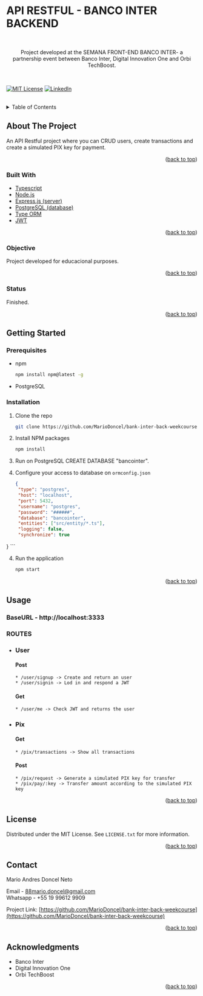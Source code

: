 <!-- TITLE -->
<h1> API RESTFUL - BANCO INTER BACKEND </h1> <br>
<div align="center">

Project developed at the SEMANA FRONT-END BANCO INTER- a partnership event between Banco Inter, Digital Innovation One and Orbi TechBoost.
</div><br>  

<!-- 
[![Contributors][contributors-shield]][contributors-url]
[![Forks][forks-shield]][forks-url]
[![Stargazers][stars-shield]][stars-url]
[![Issues][issues-shield]][issues-url] 
-->
[![MIT License][license-shield]](https://github.com/MarioDoncel/bank-inter-back-weekcourse/blob/main/LICENSE)
[![LinkedIn][linkedin-shield]](https://www.linkedin.com/in/marioadoncel/)


<br />


<!-- TABLE OF CONTENTS -->
<details>
  <summary>Table of Contents</summary>
  <ol>
    <li>
      <a href="#about-the-project">About The Project</a>
      <ul>
        <li><a href="#built-with">Built With</a></li>
        <li><a href="#objective">Objective</a></li>
        <li><a href="#status">Status</a></li>
      </ul>
    </li>
    <li>
      <a href="#getting-started">Getting Started</a>
      <ul>
        <li><a href="#prerequisites">Prerequisites</a></li>
        <li><a href="#installation">Installation</a></li>
      </ul>
    </li>
    <li><a href="#usage">Usage</a></li>
    <li><a href="#license">License</a></li>
    <li><a href="#contact">Contact</a></li>
    <li><a href="#acknowledgments">Acknowledgments</a></li>
  </ol>
</details>


<!-- ABOUT THE PROJECT -->
## About The Project
An API Restful project where you can CRUD users, create transactions and create a simulated PIX key for payment. 

<p align="right">(<a href="#top">back to top</a>)</p>


### Built With

<!-- This section should list any major frameworks/libraries used to bootstrap your project. Leave any add-ons/plugins for the acknowledgements section. Here are a few examples. -->
* [Typescript](https://www.typescriptlang.org/)
* [Node.js](https://nodejs.org/)
* [Express.js (server)](https://expressjs.com/)
* [PostgreSQL (database)](https://www.postgresql.org/)
* [Type ORM](https://typeorm.io/#/)
* [JWT](https://www.npmjs.com/package/jsonwebtoken)

<!-- 
* [Next.js](https://nextjs.org/)
* [React.js](https://reactjs.org/)
* [Vue.js](https://vuejs.org/)
* [Angular](https://angular.io/)
* [Svelte](https://svelte.dev/)
* [Laravel](https://laravel.com)
* [Bootstrap](https://getbootstrap.com)
* [JQuery](https://jquery.com)
 -->
<p align="right">(<a href="#top">back to top</a>)</p>

### Objective

Project developed for educacional purposes.
<p align="right">(<a href="#top">back to top</a>)</p>

### Status

Finished.
<p align="right">(<a href="#top">back to top</a>)</p>

<!-- GETTING STARTED -->
## Getting Started

### Prerequisites

<!-- This is an example of how to list things you need to use the software and how to install them. -->
* npm
  ```sh
  npm install npm@latest -g
  ```
* PostgreSQL

### Installation

<!-- _Below is an example of how you can instruct your audience on installing and setting up your app. This template doesn't rely on any external dependencies or services._
 -->

1. Clone the repo
   ```sh
   git clone https://github.com/MarioDoncel/bank-inter-back-weekcourse
   ```
2. Install NPM packages
   ```sh
   npm install
   ```
3. Run on PostgreSQL CREATE DATABASE "bancointer".

4. Configure your access to database on  `ormconfig.json`

   ```json
   {
    "type": "postgres",
    "host": "localhost",
    "port": 5432,
    "username": "postgres",
    "password": "######",
    "database": "bancointer",
    "entities": ["src/entity/*.ts"],
    "logging": false,
    "synchronize": true
}
    ```
    
4. Run the application
    ```js
    npm start
    ```

<p align="right">(<a href="#top">back to top</a>)</p>


<!-- USAGE EXAMPLES -->
## Usage

### BaseURL - http://localhost:3333

### ROUTES

- ### User
  #### Post
      * /user/signup -> Create and return an user 
      * /user/signin -> Lod in and respond a JWT
  #### Get
      * /user/me -> Check JWT and returns the user

- ### Pix
  #### Get
      * /pix/transactions -> Show all transactions
  #### Post
      * /pix/request -> Generate a simulated PIX key for transfer
      * /pix/pay/:key -> Transfer amount according to the simulated PIX key

<p align="right">(<a href="#top">back to top</a>)</p>


<!-- LICENSE -->
## License

Distributed under the MIT License. See `LICENSE.txt` for more information.

<p align="right">(<a href="#top">back to top</a>)</p>


<!-- CONTACT -->
## Contact

Mario Andres Doncel Neto  

Email - 88mario.doncel@gmail.com <br>
Whatsapp - +55 19 99612 9909

Project Link: [https://github.com/MarioDoncel/bank-inter-back-weekcourse](https://github.com/MarioDoncel/bank-inter-back-weekcourse)

<p align="right">(<a href="#top">back to top</a>)</p>


<!-- ACKNOWLEDGMENTS -->
## Acknowledgments

* Banco Inter
* Digital Innovation One 
* Orbi TechBoost

<p align="right">(<a href="#top">back to top</a>)</p>



<!-- MARKDOWN LINKS & IMAGES -->
<!-- https://www.markdownguide.org/basic-syntax/#reference-style-links -->
[contributors-shield]: https://img.shields.io/github/contributors/othneildrew/Best-README-Template.svg?style=for-the-badge
[contributors-url]: https://github.com/othneildrew/Best-README-Template/graphs/contributors
[forks-shield]: https://img.shields.io/github/forks/othneildrew/Best-README-Template.svg?style=for-the-badge
[forks-url]: https://github.com/othneildrew/Best-README-Template/network/members
[stars-shield]: https://img.shields.io/github/stars/othneildrew/Best-README-Template.svg?style=for-the-badge
[stars-url]: https://github.com/othneildrew/Best-README-Template/stargazers
[issues-shield]: https://img.shields.io/github/issues/othneildrew/Best-README-Template.svg?style=for-the-badge
[issues-url]: https://github.com/othneildrew/Best-README-Template/issues
[license-shield]: https://img.shields.io/github/license/othneildrew/Best-README-Template.svg?style=for-the-badge
[license-url]: https://github.com/othneildrew/Best-README-Template/blob/master/LICENSE.txt
[linkedin-shield]: https://img.shields.io/badge/-LinkedIn-black.svg?style=for-the-badge&logo=linkedin&colorB=555
[linkedin-url]: https://linkedin.com/in/othneildrew
[product-screenshot]: images/screenshot.png

